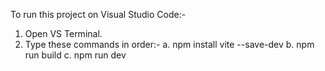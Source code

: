 To run this project on Visual Studio Code:-
  1. Open VS Terminal.
  2. Type these commands in order:- 
      a. npm install vite --save-dev
      b. npm run build
      c. npm run dev
